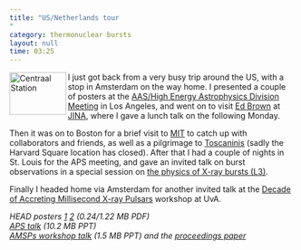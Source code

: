 ```yaml
---
title: "US/Netherlands tour"
category: thermonuclear bursts
layout: null
time: 03:25
---
```

<!-- header generated from blosxom format post; make_header.pl 23.1.2022 -->
<p>
<!-- created by convert.pl on Mon Jan 30 02:49:47 EST 2012 -->
<!-- converted from ../2008/05/usnetherlands-tour.html -->
<!-- Post timestamp Thursday, May 01, 2008 11:25 AM -->
<!-- touch -t 200805011125 -->
<!-- Labels: 2008, meetings, pulsars, thermonuclear bursts, visits -->
      <a href="http://www.flickr.com/photos/outsider1/2429587955/" title="Centraal Station by outsider, on Flickr"><img src="http://farm4.static.flickr.com/3228/2429587955_b4e63a4dc3_t.jpg" width="100" height="75" alt="Centraal Station" align="left" /></a>I just got back from a very busy trip around the US, with a stop in Amsterdam on the way home. I presented a couple of posters at the <a href="http://www.confcon.com/head2008">AAS/High Energy Astrophysics Division Meeting</a> in Los Angeles, and went on to visit <a href="http://www.pa.msu.edu/~ebrown/">Ed Brown</a> at <a href="http://www.jinaweb.org">JINA</a>, where I gave a lunch talk on the following Monday.<p>
Then it was on to Boston for a brief visit to <a href="http://space.mit.edu">MIT</a> to catch up with collaborators and friends, as well as a pilgrimage to <a href="http://www.tosci.com">Toscaninis</a> (sadly the Harvard Square location has closed).
After that I had a couple of nights in St. Louis for the APS meeting, and gave an invited talk on burst observations in a special session on <a href="http://meetings.aps.org/Meeting/APR08/sessionindex2/?SessionEventID=83316">the physics of X-ray bursts (L3)</a>.<p>
Finally I headed home via Amsterdam for another invited talk at the <a href="http://www.astro.uva.nl/xray/amxp">Decade of Accreting Millisecond X-ray Pulsars</a> workshop at UvA.
<p>
<em>HEAD posters
<a href="http://users.monash.edu.au/~dgallow/docs/HEAD_2008_1.pdf">1</a>
<a href="http://users.monash.edu.au/~dgallow/docs/HEAD_2008_2.pdf">2</a> (0.24/1.22 MB PDF)<br>
<a href="http://users.monash.edu.au/~dgallow/docs/APS Apr 2008.ppt">APS talk</a> (10.2 MB PPT)<br>
<a href="http://users.monash.edu.au/~dgallow/docs/Ten years of AMSPs.ppt">AMSPs workshop talk</a> (1.5 MB PPT) and the <a href="http://www.astro.uva.nl/xray/amxp/FinalAIP/010Galloway.pdf">proceedings paper</a>
</em>
